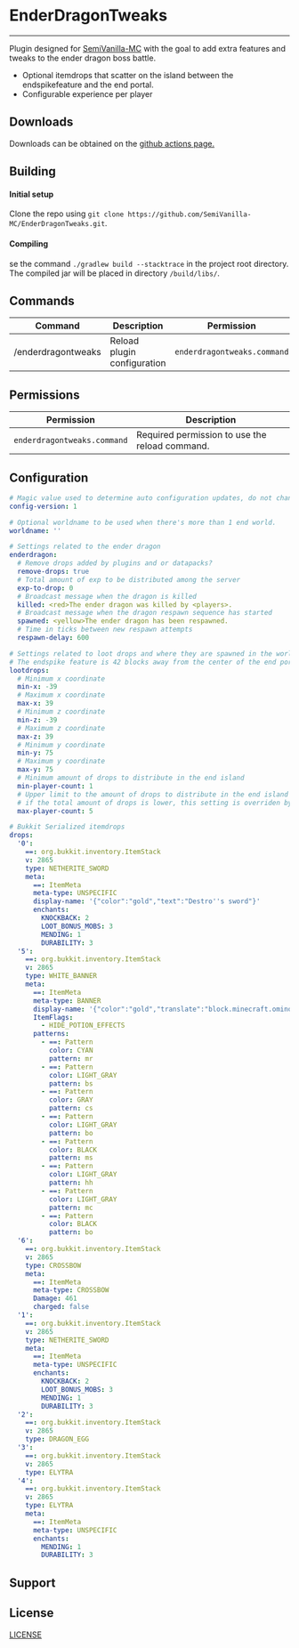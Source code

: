 # EnderDragonTweaks

___
Plugin designed for [SemiVanilla-MC](https://github.com/SemiVanilla-MC/SemiVanilla-MC) with the goal to add extra features and tweaks to the ender dragon boss battle.
  * Optional itemdrops that scatter on the island between the endspikefeature and the end portal.
  * Configurable experience per player

## **Downloads**
Downloads can be obtained on the [github actions page.](https://github.com/SemiVanilla-MC/EnderDragonTweaks/actions)

## **Building**

#### Initial setup
Clone the repo using `git clone https://github.com/SemiVanilla-MC/EnderDragonTweaks.git`.

#### Compiling
se the command `./gradlew build --stacktrace` in the project root directory.
The compiled jar will be placed in directory `/build/libs/`.

## **Commands**

| Command             | Description                 | Permission                  |
|---------------------|-----------------------------|-----------------------------|
| /enderdragontweaks  | Reload plugin configuration | `enderdragontweaks.command` |

## **Permissions**

| Permission                  | Description                                    |
|-----------------------------|------------------------------------------------|
| `enderdragontweaks.command` | Required permission to use the reload command. |


## **Configuration**

```yaml
# Magic value used to determine auto configuration updates, do not change this value
config-version: 1

# Optional worldname to be used when there's more than 1 end world.
worldname: ''

# Settings related to the ender dragon
enderdragon:
  # Remove drops added by plugins and or datapacks?
  remove-drops: true
  # Total amount of exp to be distributed among the server
  exp-to-drop: 0
  # Broadcast message when the dragon is killed
  killed: <red>The ender dragon was killed by <players>.
  # Broadcast message when the dragon respawn sequence has started
  spawned: <yellow>The ender dragon has been respawned.
  # Time in ticks between new respawn attempts
  respawn-delay: 600

# Settings related to loot drops and where they are spawned in the world
# The endspike feature is 42 blocks away from the center of the end portal
lootdrops:
  # Minimum x coordinate
  min-x: -39
  # Maximum x coordinate
  max-x: 39
  # Minimum z coordinate
  min-z: -39
  # Maximum z coordinate
  max-z: 39
  # Minimum y coordinate
  min-y: 75
  # Maximum y coordinate
  max-y: 75
  # Minimum amount of drops to distribute in the end island
  min-player-count: 1
  # Upper limit to the amount of drops to distribute in the end island
  # if the total amount of drops is lower, this setting is overriden by that value
  max-player-count: 5

# Bukkit Serialized itemdrops
drops:
  '0':
    ==: org.bukkit.inventory.ItemStack
    v: 2865
    type: NETHERITE_SWORD
    meta:
      ==: ItemMeta
      meta-type: UNSPECIFIC
      display-name: '{"color":"gold","text":"Destro''s sword"}'
      enchants:
        KNOCKBACK: 2
        LOOT_BONUS_MOBS: 3
        MENDING: 1
        DURABILITY: 3
  '5':
    ==: org.bukkit.inventory.ItemStack
    v: 2865
    type: WHITE_BANNER
    meta:
      ==: ItemMeta
      meta-type: BANNER
      display-name: '{"color":"gold","translate":"block.minecraft.ominous_banner"}'
      ItemFlags:
        - HIDE_POTION_EFFECTS
      patterns:
        - ==: Pattern
          color: CYAN
          pattern: mr
        - ==: Pattern
          color: LIGHT_GRAY
          pattern: bs
        - ==: Pattern
          color: GRAY
          pattern: cs
        - ==: Pattern
          color: LIGHT_GRAY
          pattern: bo
        - ==: Pattern
          color: BLACK
          pattern: ms
        - ==: Pattern
          color: LIGHT_GRAY
          pattern: hh
        - ==: Pattern
          color: LIGHT_GRAY
          pattern: mc
        - ==: Pattern
          color: BLACK
          pattern: bo
  '6':
    ==: org.bukkit.inventory.ItemStack
    v: 2865
    type: CROSSBOW
    meta:
      ==: ItemMeta
      meta-type: CROSSBOW
      Damage: 461
      charged: false
  '1':
    ==: org.bukkit.inventory.ItemStack
    v: 2865
    type: NETHERITE_SWORD
    meta:
      ==: ItemMeta
      meta-type: UNSPECIFIC
      enchants:
        KNOCKBACK: 2
        LOOT_BONUS_MOBS: 3
        MENDING: 1
        DURABILITY: 3
  '2':
    ==: org.bukkit.inventory.ItemStack
    v: 2865
    type: DRAGON_EGG
  '3':
    ==: org.bukkit.inventory.ItemStack
    v: 2865
    type: ELYTRA
  '4':
    ==: org.bukkit.inventory.ItemStack
    v: 2865
    type: ELYTRA
    meta:
      ==: ItemMeta
      meta-type: UNSPECIFIC
      enchants:
        MENDING: 1
        DURABILITY: 3
```

## **Support**

## **License**
[LICENSE](LICENSE)
